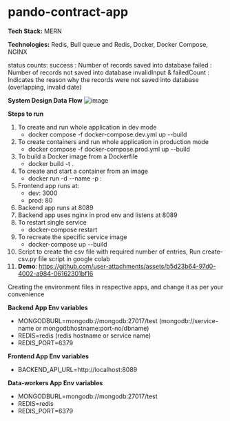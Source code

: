 # pando-contract-app

**Tech Stack:** MERN

**Technologies:** Redis, Bull queue and Redis, Docker, Docker Compose, NGINX

status counts: 
success : Number of records saved into database
failed : Number of records not saved into database
invalidInput & failedCount : Indicates the reason why the records were not saved into database (overlapping, invalid date)

**System Design Data Flow**
![image](https://github.com/user-attachments/assets/943315d7-4bb4-4194-98b9-6751614cd909)

**Steps to run**

1. To create and run whole application in dev mode
   - docker compose -f docker-compose.dev.yml up --build
2. To create containers and run whole application in production mode
   - docker compose -f docker-compose.prod.yml up --build
3. To build a Docker image from a Dockerfile
   - docker build -t <image-name> .
4. To create and start a container from an image
   - docker run -d --name <container-name> -p <host-port>:<container-port> <image-name>
5. Frontend app runs at: 
   - dev: 3000
   - prod: 80
6. Backend app runs at 8089
7. Backend app uses nginx in prod env and listens at 8089
8. To restart single service
   - docker-compose restart <service-name1> <service-name2>
9. To recreate the specific service image
   - docker-compose up --build <service-name> 
10. Script to create the csv file with required number of entries, Run create-csv.py file script in google colab
11. **Demo**: https://github.com/user-attachments/assets/b5d23b64-97d0-4002-a984-06162301bf16

Creating the environment files in respective apps, and change it as per your convenience

**Backend App Env variables**
   - MONGODBURL=mongodb://mongodb:27017/test (mongodb://service-name or mongodbhostname:port-no/dbname)
   - REDIS=redis (redis hostname or service name)
   - REDIS_PORT=6379

**Frontend App Env variables**
   - BACKEND_API_URL=http://localhost:8089

**Data-workers App Env variables**
   - MONGODBURL=mongodb://mongodb:27017/test
   - REDIS=redis
   - REDIS_PORT=6379
